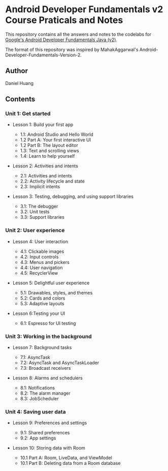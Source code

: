 # Android Developer Fundamentals v2 Course Praticals and Notes

This repository contains all the answers and notes to the codelabs for [Google's Android Developer Fundamentals Java (v2)](https://developer.android.com/courses/fundamentals-training/overview-v2).

The format of this repository was inspired by MahakAggarwal's Android-Developer-Fundamentals-Version-2.

## Author

Daniel Huang

## Contents

### Unit 1: Get started

- Lesson 1: Build your first app
    - 1.1: Android Studio and Hello World
    - 1.2 Part A: Your first interactive UI
    - 1.2 Part B: The layout editor
    - 1.3: Text and scrolling views
    - 1.4: Learn to help yourself

- Lesson 2: Activities and intents
    - 2.1: Activities and intents
    - 2.2: Activity lifecycle and state
    - 2.3: Implicit intents

- Lesson 3: Testing, debugging, and using support libraries
    - 3.1: The debugger
    - 3.2: Unit tests
    - 3.3: Support libraries

### Unit 2: User experience

- Lesson 4: User interaction
    - 4.1: Clickable images
    - 4.2: Input controls
    - 4.3: Menus and pickers
    - 4.4: User navigation
    - 4.5: RecyclerView

- Lesson 5: Delightful user experience
    - 5.1: Drawables, styles, and themes
    - 5.2: Cards and colors
    - 5.3: Adaptive layouts

- Lesson 6:Testing your UI
    - 6.1: Espresso for UI testing

### Unit 3: Working in the background

- Lesson 7: Background tasks
   - 7.1: AsyncTask
   - 7.2: AsyncTask and AsyncTaskLoader
   - 7.3: Broadcast receivers

- Lesson 8: Alarms and schedulers
    - 8.1: Notifications
    - 8.2: The alarm manager
    - 8.3: JobScheduler

### Unit 4: Saving user data

- Lesson 9: Preferences and settings
    - 9.1: Shared preferences
    - 9.2: App settings

- Lesson 10: Storing data with Room
    - 10.1 Part A: Room, LiveData, and ViewModel
    - 10.1 Part B: Deleting data from a Room database

